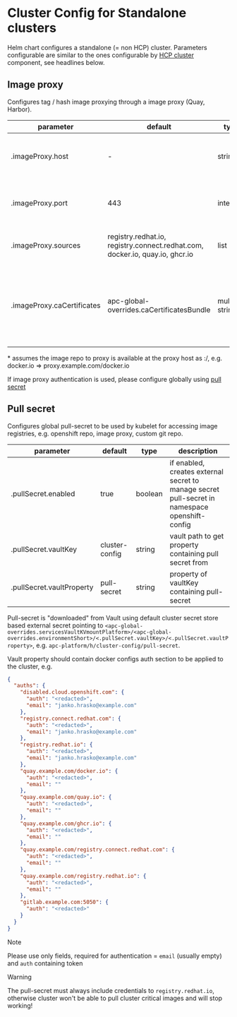# Cluster Config for Standalone clusters

Helm chart configures a standalone (= non HCP) cluster. Parameters configurable are similar to the ones configurable by [HCP cluster](../hosted-control-planes-cluster/README.md) component, see headlines below.

## Image proxy

Configures tag / hash image proxying through a image proxy (Quay, Harbor).

|parameter|default|type|description|
|---|---|---|---|
|.imageProxy.host|-|string|proxy host. If specified, image proxying is configured|
|.imageProxy.port|443|integer|port to be used on the host used for proxying|
|.imageProxy.sources|registry.redhat.io, registry.connect.redhat.com, docker.io, quay.io, ghcr.io|list|list of image registries to proxy *|
|.imageProxy.caCertificates|apc-global-overrides.caCertificatesBundle|multiline string|PEM encoded CA certificate to use when connecting to the proxy|

\* assumes the image repo to proxy is available at the proxy host as <host>:<port>/<source>, e.g. docker.io => proxy.example.com/docker.io

If image proxy authentication is used, please configure globally using [pull secret](#pull-secret)

## Pull secret

Configures global pull-secret to be used by kubelet for accessing image registries, e.g. openshift repo, image proxy, custom git repo.

|parameter|default|type|description|
|---|---|---|---|
|.pullSecret.enabled|true|boolean|if enabled, creates external secret to manage secret pull-secret in namespace openshift-config|
|.pullSecret.vaultKey|cluster-config|string|vault path to get property containing pull secret from|
|.pullSecret.vaultProperty|pull-secret|string|property of vaultKey containing pull-secret|

Pull-secret is "downloaded" from Vault using default cluster secret store based external secret pointing to `<apc-global-overrides.servicesVaultKVmountPlatform>/<apc-global-overrides.environmentShort>/<.pullSecret.vaultKey>/<.pullSecret.vaultProperty>`, e.g. `apc-platform/h/cluster-config/pull-secret`.

Vault property should contain docker configs auth section to be applied to the cluster, e.g.

```json
{
  "auths": {
    "disabled.cloud.openshift.com": {
      "auth": "<redacted>",
      "email": "janko.hrasko@example.com"
    },
    "registry.connect.redhat.com": {
      "auth": "<redacted>",
      "email": "janko.hrasko@example.com"
    },
    "registry.redhat.io": {
      "auth": "<redacted>",
      "email": "janko.hrasko@example.com"
    },
    "quay.example.com/docker.io": {
      "auth": "<redacted>",
      "email": ""
    },
    "quay.example.com/quay.io": {
      "auth": "<redacted>",
      "email": ""
    },
    "quay.example.com/ghcr.io": {
      "auth": "<redacted>",
      "email": ""
    },
    "quay.example.com/registry.connect.redhat.com": {
      "auth": "<redacted>",
      "email": ""
    },
    "quay.example.com/registry.redhat.io": {
      "auth": "<redacted>",
      "email": ""
    },
    "gitlab.example.com:5050": {
      "auth": "<redacted>"
    }
  }
}
```

> [!NOTE]  
> Please use only fields, required for authentication = `email` (usually empty) and `auth` containing token

> [!WARNING]  
> The pull-secret must always include credentials to `registry.redhat.io`, otherwise cluster won't be able to pull cluster critical images and will stop working!
